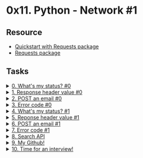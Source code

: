 # 0x11. Python - Network #1 

## Resource

- [Quickstart with Requests package](https://docs.python.org/3/howto/urllib2.html)
- [Requests package](https://docs.python-requests.org/en/master/)

## Tasks

<details>
<summary><a href="./0-hbtn_status.py">0. What's my status? #0</a></summary><br>
<a href='https://postimages.org/' target='_blank'><img src='https://i.postimg.cc/6QWKW73K/image.png' border='0' alt='image'/></a>
</details>

<details>
<summary><a href="./1-hbtn_header.py">1. Response header value #0</a></summary><br>
<a href='https://postimages.org/' target='_blank'><img src='https://i.postimg.cc/R0vmSgdq/image.png' border='0' alt='image'/></a>
</details>

<details>
<summary><a href="./2-post_email.py">2. POST an email #0</a></summary><br>
<a href='https://postimages.org/' target='_blank'><img src='https://i.postimg.cc/MHhrrGHg/image.png' border='0' alt='image'/></a>
</details>

<details>
<summary><a href="./3-error_code.py">3. Error code #0</a></summary><br>
<a href='https://postimages.org/' target='_blank'><img src='https://i.postimg.cc/cLrd4Lhx/image.png' border='0' alt='image'/></a>
</details>

<details>
<summary><a href="./4-hbtn_status.py">4. What's my status? #1</a></summary><br>
<a href='https://postimages.org/' target='_blank'><img src='https://i.postimg.cc/sg4fNNTS/image.png' border='0' alt='image'/></a>
</details>

<details>
<summary><a href="./5-hbtn_header.py">5. Reponse header value #1</a></summary><br>
<a href='https://postimages.org/' target='_blank'><img src='https://i.postimg.cc/Bn5FqNnc/image.png' border='0' alt='image'/></a>
</details>

<details>
<summary><a href="./6-post_email.py">6. POST an email #1</a></summary><br>
<a href='https://postimages.org/' target='_blank'><img src='https://i.postimg.cc/x1G6WvrB/image.png' border='0' alt='image'/></a>
</details>

<details>
<summary><a href="./7-error_code.py">7. Error code #1</a></summary><br>
<a href='https://postimages.org/' target='_blank'><img src='https://i.postimg.cc/fT0s0TpB/image.png' border='0' alt='image'/></a>
</details>

<details>
<summary><a href="./8-json_api.py">8. Search API</a></summary><br>
<a href='https://postimages.org/' target='_blank'><img src='https://i.postimg.cc/650QQQvg/image.png' border='0' alt='image'/></a>
</details>

<details>
<summary><a href="./10-my_github.py">9. My Github!</a></summary><br>
<a href='https://postimages.org/' target='_blank'><img src='https://i.postimg.cc/s2MvVrRD/image.png' border='0' alt='image'/></a>
</details>

<details>
<summary><a href="./100-github_commits.py">10. Time for an interview!</a></summary><br>
<a href='https://postimages.org/' target='_blank'><img src='https://i.postimg.cc/SxDDBWyb/image.png' border='0' alt='image'/></a>
</details>

